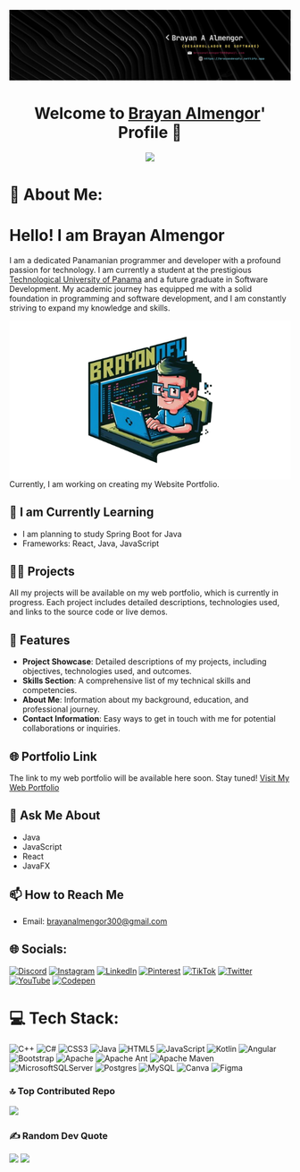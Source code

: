 ![Banner Brayandev](/Bannerdev.png)

<p align="center">
  <h1 align="center">Welcome to <a href="https://github.com/MrBlueBird2">Brayan Almengor</a>' Profile 👋</h1>
</p>
<p align="center">
  <a align="center" href="https://github.com/DenverCoder1/readme-typing-svg"><img src="https://readme-typing-svg.herokuapp.com?&font=IBM+Plex+Sans&color=F72EE2&size=25&lines=Welcome+to+my+GitHub+Profile!;I'm+a+Software+developer;I'm+a+competitive+programmer;Coding+and+solving+your+needs+</>;" /></a>
</p>




# 💫 About Me: 

# Hello! I am Brayan Almengor 

I am a dedicated Panamanian programmer and developer with a profound passion for technology. I am currently a student at the prestigious [Technological University of Panama](https://www.utp.ac.pa/) and a future graduate in Software Development. My academic journey has equipped me with a solid foundation in programming and software development, and I am constantly striving to expand my knowledge and skills. 

<img src="/imagedev2.png" alt="My Image"  width="650" align="right" /> 

Currently, I am working on creating my Website Portfolio.


## 🌱 I am Currently Learning
- I am planning to study Spring Boot for Java
- Frameworks: React, Java, JavaScript


## 👨‍💻 Projects

All my projects will be available on my web portfolio, which is currently in progress. Each project includes detailed descriptions, technologies used, and links to the source code or live demos.

## 🌟 Features

- **Project Showcase**: Detailed descriptions of my projects, including objectives, technologies used, and outcomes.
- **Skills Section**: A comprehensive list of my technical skills and competencies.
- **About Me**: Information about my background, education, and professional journey.
- **Contact Information**: Easy ways to get in touch with me for potential collaborations or inquiries.

## 🌐 Portfolio Link

The link to my web portfolio will be available here soon. Stay tuned!
[Visit My Web Portfolio](https://brayandevpty.netlify.app/) 

## 💬 Ask Me About

- Java 
- JavaScript
- React
- JavaFX 
## 📫 How to Reach Me

- Email: brayanalmengor300@gmail.com



## 🌐 Socials:
[![Discord](https://img.shields.io/badge/Discord-%237289DA.svg?logo=discord&logoColor=white)](https://discord.gg/Bryan.DEV) [![Instagram](https://img.shields.io/badge/Instagram-%23E4405F.svg?logo=Instagram&logoColor=white)](https://instagram.com/aabjtecno) [![LinkedIn](https://img.shields.io/badge/LinkedIn-%230077B5.svg?logo=linkedin&logoColor=white)](https://www.linkedin.com/in/brayan-antonio-702749313?utm_source=share&utm_campaign=share_via&utm_content=profile&utm_medium=android_app) [![Pinterest](https://img.shields.io/badge/Pinterest-%23E60023.svg?logo=Pinterest&logoColor=white)](https://pinterest.com/brayanalmengor300) [![TikTok](https://img.shields.io/badge/TikTok-%23000000.svg?logo=TikTok&logoColor=white)](https://tiktok.com/@aabj_cx) [![Twitter](https://img.shields.io/badge/Twitter-%231DA1F2.svg?logo=Twitter&logoColor=white)](https://twitter.com/brayanalmengor0) [![YouTube](https://img.shields.io/badge/YouTube-%23FF0000.svg?logo=YouTube&logoColor=white)](https://youtube.com/@brayantecno) [![Codepen](https://img.shields.io/badge/Codepen-000000?style=for-the-badge&logo=codepen&logoColor=white)](https://codepen.io/brayanalmengor04) 

# 💻 Tech Stack:
![C++](https://img.shields.io/badge/c++-%2300599C.svg?style=for-the-badge&logo=c%2B%2B&logoColor=white) ![C#](https://img.shields.io/badge/c%23-%23239120.svg?style=for-the-badge&logo=c-sharp&logoColor=white) ![CSS3](https://img.shields.io/badge/css3-%231572B6.svg?style=for-the-badge&logo=css3&logoColor=white) ![Java](https://img.shields.io/badge/java-%23ED8B00.svg?style=for-the-badge&logo=java&logoColor=white) ![HTML5](https://img.shields.io/badge/html5-%23E34F26.svg?style=for-the-badge&logo=html5&logoColor=white) ![JavaScript](https://img.shields.io/badge/javascript-%23323330.svg?style=for-the-badge&logo=javascript&logoColor=%23F7DF1E) ![Kotlin](https://img.shields.io/badge/kotlin-%230095D5.svg?style=for-the-badge&logo=kotlin&logoColor=white) ![Angular](https://img.shields.io/badge/angular-%23DD0031.svg?style=for-the-badge&logo=angular&logoColor=white) ![Bootstrap](https://img.shields.io/badge/bootstrap-%23563D7C.svg?style=for-the-badge&logo=bootstrap&logoColor=white) ![Apache](https://img.shields.io/badge/apache-%23D42029.svg?style=for-the-badge&logo=apache&logoColor=white) ![Apache Ant](https://img.shields.io/badge/Apache%20Ant-A81C7D?style=for-the-badge&logo=Apache%20Ant&logoColor=white) ![Apache Maven](https://img.shields.io/badge/Apache%20Maven-C71A36?style=for-the-badge&logo=Apache%20Maven&logoColor=white) ![MicrosoftSQLServer](https://img.shields.io/badge/Microsoft%20SQL%20Sever-CC2927?style=for-the-badge&logo=microsoft%20sql%20server&logoColor=white) ![Postgres](https://img.shields.io/badge/postgres-%23316192.svg?style=for-the-badge&logo=postgresql&logoColor=white) ![MySQL](https://img.shields.io/badge/mysql-%2300f.svg?style=for-the-badge&logo=mysql&logoColor=white) ![Canva](https://img.shields.io/badge/Canva-%2300C4CC.svg?style=for-the-badge&logo=Canva&logoColor=white) 	![Figma](https://img.shields.io/badge/figma-%23F24E1E.svg?style=for-the-badge&logo=figma&logoColor=white)


### 🔝 Top Contributed Repo
![](https://github-contributor-stats.vercel.app/api?username=brayanalmengor04&limit=5&theme=radical&combine_all_yearly_contributions=true)

### ✍️ Random Dev Quote
![](https://quotes-github-readme.vercel.app/api?type=horizontal&theme=radical)
[![](https://visitcount.itsvg.in/api?id=brayanalmengor04&icon=2&color=5)](https://visitcount.itsvg.in)

<!-- Proudly created with GPRM ( https://gprm.itsvg.in ) -->
